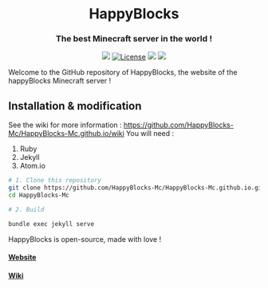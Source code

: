 <div align="center">
  <h1>HappyBlocks</h1>
  <h3>The best Minecraft server in the world !</h3>
  <p>
    <a href="https://discord.gg/nd8epEU"><img src="https://discordapp.com/api/guilds/310180409541394432/embed.png"></a>
    <a href="https://choosealicense.com/licenses/agpl-3.0/"><img src="https://img.shields.io/aur/license/yaourt.svg" alt="License"/></a>
	<a href=""><img src="https://img.shields.io/travis/rust-lang/rust/master.svg"/></a>
	<a href=""><img src="https://img.shields.io/versioneye/d/ruby/rails.svg"/></a>
  </p>
</div>


Welcome to the GitHub repository of HappyBlocks, the website of the happyBlocks Minecraft server !


## Installation & modification

See the wiki for more information : https://github.com/HappyBlocks-Mc/HappyBlocks-Mc.github.io/wiki
You will need :
1. Ruby
2. Jekyll
3. Atom.io

```bash
# 1. Clone this repository
git clone https://github.com/HappyBlocks-Mc/HappyBlocks-Mc.github.io.git
cd HappyBlocks-Mc

# 2. Build

bundle exec jekyll serve


```
HappyBlocks is open-source, made with love !

#### [Website](https://www.happyblocks.info/)
#### [Wiki](https://github.com/HappyBlocks-Mc/HappyBlocks-Mc.github.io/wiki)
